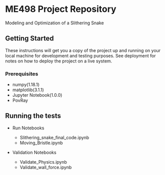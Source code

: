 # ME498 Project Repository

Modeling and Optimization of a Slithering Snake

## Getting Started


These instructions will get you a copy of the project up and running on your local machine for development and testing purposes. See deployment for notes on how to deploy the project on a live system.

### Prerequisites

- numpy(1.18.1)
- matplotlib(3.1.1)
- Jupyter Notebook(1.0.0)
- PovRay

## Running the tests

- Run Notebooks
  - Slithering_snake_final_code.ipynb
  - Moving_Bristle.ipynb

- Validation Notebooks
  - Validate_Physics.ipynb
  - Validate_wall_force.ipynb
